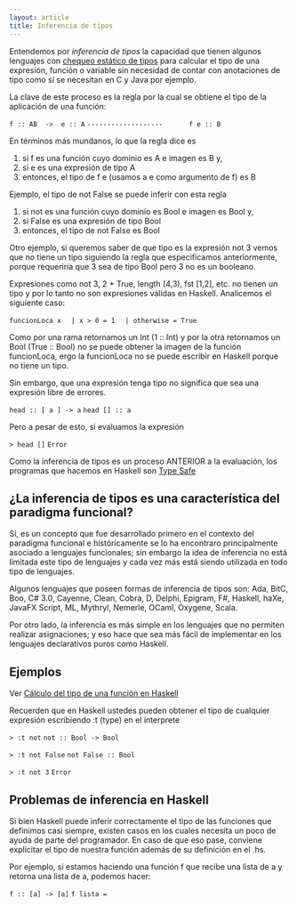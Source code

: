 ```yaml
---
layout: article
title: Inferencia de tipos
---
```


Entendemos por *inferencia de tipos* la capacidad que tienen algunos lenguajes con [chequeo estático de tipos](esquemas-de-tipado.html) para calcular el tipo de una expresión, función o variable sin necesidad de contar con anotaciones de tipo como sí se necesitan en C y Java por ejemplo.

La clave de este proceso es la regla por la cual se obtiene el tipo de la aplicación de una función:

`f :: AB  ->  e :: A`
`-------------------`
`      f e :: B`

En términos más mundanos, lo que la regla dice es

1.  si f es una función cuyo dominio es A e imagen es B y,
2.  si e es una expresión de tipo A
3.  entonces, el tipo de f e (usamos a e como argumento de f) es B

Ejemplo, el tipo de not False se puede inferir con esta regla

1.  si not es una función cuyo dominio es Bool e imagen es Bool y,
2.  si False es una expresión de tipo Bool
3.  entonces, el tipo de not False es Bool

Otro ejemplo, si queremos saber de que tipo es la expresión not 3 vemos que no tiene un tipo siguiendo la regla que especificamos anteriormente, porque requeriría que 3 sea de tipo Bool pero 3 no es un booleano.

Expresiones como not 3, 2 + True, length (4,3), fst \[1,2\], etc. no tienen un tipo y por lo tanto no son expresiones válidas en Haskell. Analicemos el siguiente caso:

`funcionLoca x`
`  | x > 0 = 1`
`  | otherwise = True`

Como por una rama retornamos un Int (1 :: Int) y por la otra retornamos un Bool (True :: Bool) no se puede obtener la imagen de la función funcionLoca, ergo la funcionLoca no se puede escribir en Haskell porque no tiene un tipo.

Sin embargo, que una expresión tenga tipo no significa que sea una expresión libre de errores.

`head :: [ a ] -> a`
`head [] :: a`

Pero a pesar de esto, si evaluamos la expresión

`> head []`
`Error`

Como la inferencia de tipos es un proceso ANTERIOR a la evaluación, los programas que hacemos en Haskell son [Type Safe](http://en.wikipedia.org/wiki/Type_safety)

¿La inferencia de tipos es una característica del paradigma funcional?
----------------------------------------------------------------------

Sí, es un concepto que fue desarrollado primero en el contexto del paradigma funcional e históricamente se lo ha encontraro principalmente asociado a lenguajes funcionales; sin embargo la idea de inferencia no está limitada este tipo de lenguajes y cada vez más está siendo utilizada en todo tipo de lenguajes.

Algunos lenguajes que poseen formas de inferencia de tipos son: Ada, BitC, Boo, C\# 3.0, Cayenne, Clean, Cobra, D, Delphi, Epigram, F\#, Haskell, haXe, JavaFX Script, ML, Mythryl, Nemerle, OCaml, Oxygene, Scala.

Por otro lado, la inferencia es más simple en los lenguajes que no permiten realizar asignaciones; y eso hace que sea más fácil de implementar en los lenguajes declarativos puros como Haskell.

Ejemplos
--------

Ver [Cálculo del tipo de una función en Haskell](calculo-del-tipo-de-una-funcion-en-haskell.html)

Recuerden que en Haskell ustedes pueden obtener el tipo de cualquier expresión escribiendo :t (type) en el interprete

`> :t not`
`not :: Bool -> Bool`

`> :t not False`
`not False :: Bool`

`> :t not 3`
`Error`

Problemas de inferencia en Haskell
----------------------------------

Si bien Haskell puede inferir correctamente el tipo de las funciones que definimos casi siempre, existen casos en los cuales necesita un poco de ayuda de parte del programador. En caso de que eso pase, conviene explicitar el tipo de nuestra función además de su definición en el .hs.

Por ejemplo, si estamos haciendo una función f que recibe una lista de a y retorna una lista de a, podemos hacer:

`f :: [a] -> [a]`
`f lista = `<lo que sea que hay que hacer con la lista para retornar otra>
